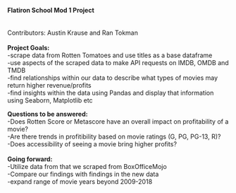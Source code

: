 <b>Flatiron School Mod 1 Project</b><br>
<br>
<br>
Contributors: Austin Krause and Ran Tokman<br>
<br>
<b>Project Goals:</b><br>
  -scrape data from Rotten Tomatoes and use titles as a base dataframe<br>
  -use aspects of the scraped data to make API requests on IMDB, OMDB and TMDB<br>
  -find relationships within our data to describe what types of movies may return higher revenue/profits<br>
  -find insights within the data using Pandas and display that information using Seaborn, Matplotlib etc

<b>Questions to be answered:</b><br>
  -Does Rotten Score or Metascore have an overall impact on profitability of a movie?<br>
  -Are there trends in profitibility based on movie ratings (G, PG, PG-13, R)? <br>
  -Does accessibility of seeing a movie bring higher profits?<br>
  <br>
<b>Going forward:</b><br>
  -Utilize data from that we scraped from BoxOfficeMojo<br>
  -Compare our findings with findings in the new data<br>
  -expand range of movie years beyond 2009-2018<br>
